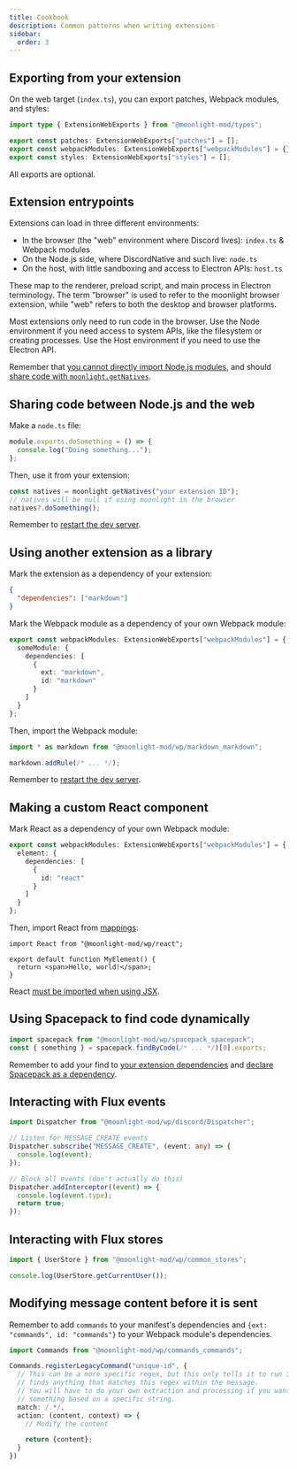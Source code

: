 ```yaml
---
title: Cookbook
description: Common patterns when writing extensions
sidebar:
  order: 3
---
```


## Exporting from your extension

On the web target (`index.ts`), you can export patches, Webpack modules, and styles:

```ts
import type { ExtensionWebExports } from "@moonlight-mod/types";

export const patches: ExtensionWebExports["patches"] = [];
export const webpackModules: ExtensionWebExports["webpackModules"] = {};
export const styles: ExtensionWebExports["styles"] = [];
```

All exports are optional.

## Extension entrypoints

Extensions can load in three different environments:

- In the browser (the "web" environment where Discord lives): `index.ts` & Webpack modules
- On the Node.js side, where DiscordNative and such live: `node.ts`
- On the host, with little sandboxing and access to Electron APIs: `host.ts`

These map to the renderer, preload script, and main process in Electron terminology. The term "browser" is used to refer to the moonlight browser extension, while "web" refers to both the desktop and browser platforms.

Most extensions only need to run code in the browser. Use the Node environment if you need access to system APIs, like the filesystem or creating processes. Use the Host environment if you need to use the Electron API.

Remember that [you cannot directly import Node.js modules](/ext-dev/pitfalls#web-vs-nodejs), and should [share code with `moonlight.getNatives`](#sharing-code-between-nodejs-and-the-web).

## Sharing code between Node.js and the web

Make a `node.ts` file:

```ts title="node.ts"
module.exports.doSomething = () => {
  console.log("Doing something...");
};
```

Then, use it from your extension:

```ts title="index.ts"
const natives = moonlight.getNatives("your extension ID");
// natives will be null if using moonlight in the browser
natives?.doSomething();
```

Remember to [restart the dev server](/ext-dev/pitfalls#restarting-dev-mode-is-required-in-some-scenarios).

## Using another extension as a library

Mark the extension as a dependency of your extension:

```json title="manifest.json"
{
  "dependencies": ["markdown"]
}
```

Mark the Webpack module as a dependency of your own Webpack module:

```ts title="index.ts"
export const webpackModules: ExtensionWebExports["webpackModules"] = {
  someModule: {
    dependencies: [
      {
        ext: "markdown",
        id: "markdown"
      }
    ]
  }
};
```

Then, import the Webpack module:

```ts title="webpackModules/someModule.ts"
import * as markdown from "@moonlight-mod/wp/markdown_markdown";

markdown.addRule(/* ... */);
```

Remember to [restart the dev server](/ext-dev/pitfalls#restarting-dev-mode-is-required-in-some-scenarios).

## Making a custom React component

Mark React as a dependency of your own Webpack module:

```ts title="index.ts"
export const webpackModules: ExtensionWebExports["webpackModules"] = {
  element: {
    dependencies: [
      {
        id: "react"
      }
    ]
  }
};
```

Then, import React from [mappings](/ext-dev/mappings):

```tsx title="webpackModules/element.tsx"
import React from "@moonlight-mod/wp/react";

export default function MyElement() {
  return <span>Hello, world!</span>;
}
```

React [must be imported when using JSX](/ext-dev/pitfalls#using-jsx).

## Using Spacepack to find code dynamically

```ts
import spacepack from "@moonlight-mod/wp/spacepack_spacepack";
const { something } = spacepack.findByCode(/* ... */)[0].exports;
```

Remember to add your find to [your extension dependencies](/ext-dev/webpack#webpack-module-insertion) and [declare Spacepack as a dependency](#using-another-extension-as-a-library).

## Interacting with Flux events

```ts
import Dispatcher from "@moonlight-mod/wp/discord/Dispatcher";

// Listen for MESSAGE_CREATE events
Dispatcher.subscribe("MESSAGE_CREATE", (event: any) => {
  console.log(event);
});

// Block all events (don't actually do this)
Dispatcher.addInterceptor((event) => {
  console.log(event.type);
  return true;
});
```

## Interacting with Flux stores

```ts
import { UserStore } from "@moonlight-mod/wp/common_stores";

console.log(UserStore.getCurrentUser());
```

## Modifying message content before it is sent

Remember to add `commands` to your manifest's dependencies and `{ext: "commands", id: "commands"}` to your Webpack module's dependencies.

```ts
import Commands from "@moonlight-mod/wp/commands_commands";

Commands.registerLegacyCommand("unique-id", {
  // This can be a more specific regex, but this only tells it to run if it
  // finds anything that matches this regex within the message.
  // You will have to do your own extraction and processing if you want to do
  // something based on a specific string.
  match: /.*/,
  action: (content, context) => {
    // Modify the content

    return {content};
  }
})
```
